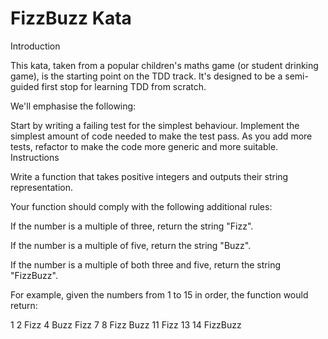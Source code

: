 # FizzBuzz Kata
Introduction

This kata, taken from a popular children's maths game (or student drinking game), is the starting point on the TDD track. It's designed to be a semi-guided first stop for learning TDD from scratch.

We'll emphasise the following:

Start by writing a failing test for the simplest behaviour.
Implement the simplest amount of code needed to make the test pass.
As you add more tests, refactor to make the code more generic and more suitable.
Instructions

Write a function that takes positive integers and outputs their string representation.

Your function should comply with the following additional rules:

If the number is a multiple of three, return the string "Fizz".

If the number is a multiple of five, return the string "Buzz".

If the number is a multiple of both three and five, return the string "FizzBuzz".

For example, given the numbers from 1 to 15 in order, the function would return:

1
2
Fizz
4
Buzz
Fizz
7
8
Fizz
Buzz
11
Fizz
13
14
FizzBuzz
